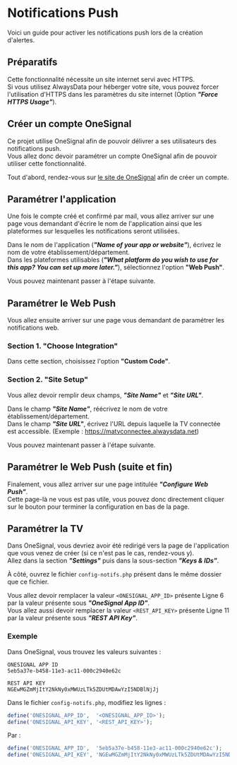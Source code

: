# Notifications Push

Voici un guide pour activer les notifications push lors de la création d'alertes.

## Préparatifs

Cette fonctionnalité nécessite un site internet servi avec HTTPS.  
Si vous utilisez AlwaysData pour héberger votre site, vous pouvez forcer l'utilisation d'HTTPS dans les paramètres du
site internet (Option ***"Force HTTPS Usage"***).

## Créer un compte OneSignal

Ce projet utilise OneSignal afin de pouvoir délivrer a ses utilisateurs des notifications push.  
Vous allez donc devoir paramétrer un compte OneSignal afin de pouvoir utiliser cette fonctionnalité.

Tout d'abord, rendez-vous sur [le site de OneSignal](https://onesignal.com) afin de créer un compte.

## Paramétrer l'application

Une fois le compte créé et confirmé par mail, vous allez arriver sur une page vous demandant d'écrire le nom de
l'application ainsi que les plateformes sur lesquelles les notifications seront utilisées.

Dans le nom de l'application (***"Name of your app or website"***), écrivez le nom de votre établissement/département.  
Dans les plateformes utilisables (***"What platform do you wish to use for this app? You can set up more later."***),
sélectionnez l'option **"Web Push"**.

Vous pouvez maintenant passer à l'étape suivante.

## Paramétrer le Web Push

Vous allez ensuite arriver sur une page vous demandant de paramétrer les notifications web.

### Section 1. "Choose Integration"

Dans cette section, choisissez l'option **"Custom Code"**.

### Section 2. "Site Setup"

Vous allez devoir remplir deux champs, ***"Site Name"*** et ***"Site URL"***.

Dans le champ ***"Site Name"***, réécrivez le nom de votre établissement/département.  
Dans le champ ***"Site URL"***, écrivez l'URL depuis laquelle la TV connectée est accessible.
(Exemple : https://matvconnectee.alwaysdata.net)

Vous pouvez maintenant passer à l'étape suivante.

## Paramétrer le Web Push (suite et fin)

Finalement, vous allez arriver sur une page intitulée ***"Configure Web Push"***.  
Cette page-là ne vous est pas utile, vous pouvez donc directement cliquer sur le bouton pour terminer la configuration
en bas de la page.

## Paramétrer la TV

Dans OneSignal, vous devriez avoir été redirigé vers la page de l'application que vous venez de créer
(si ce n'est pas le cas, rendez-vous y).  
Allez dans la section ***"Settings"*** puis dans la sous-section ***"Keys & IDs"***.

À côté, ouvrez le fichier ``config-notifs.php`` présent dans le même dossier que ce fichier.

Vous allez devoir remplacer la valeur ``<ONESIGNAL_APP_ID>`` présente Ligne 6 par la valeur présente sous
***"OneSignal App ID"***.  
Vous allez aussi devoir remplacer la valeur ``<REST_API_KEY>`` présente Ligne 11 par la valeur présente sous
***"REST API Key"***.

### Exemple

Dans OneSignal, vous trouvez les valeurs suivantes :
```
ONESIGNAL APP ID
5eb5a37e-b458-11e3-ac11-000c2940e62c

REST API KEY
NGEwMGZmMjItY2NkNy0xMWUzLTk5ZDUtMDAwYzI5NDBlNjJj
```

Dans le fichier ``config-notifs.php``, modifiez les lignes :
```PHP
define('ONESIGNAL_APP_ID',  '<ONESIGNAL_APP_ID>');
define('ONESIGNAL_API_KEY', '<REST_API_KEY>');
```

Par :
```PHP
define('ONESIGNAL_APP_ID',  '5eb5a37e-b458-11e3-ac11-000c2940e62c');
define('ONESIGNAL_API_KEY', 'NGEwMGZmMjItY2NkNy0xMWUzLTk5ZDUtMDAwYzI5NDBlNjJj');
```